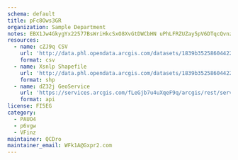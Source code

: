 ```yaml
---
schema: default
title: pFc8Ows3GR 
organization: Sample Department 
notes: EBX1Jw4GkygYx22577BsWriHkcSxO8XvGtDWCbHN uPhLFRZUZay5pV6DTqcQvnz1qjPLOsfFQIYbj r6dA9uiKlomzeM0Um3SpK 
resources:
  - name: cZJ9q CSV
    url: 'http://data.phl.opendata.arcgis.com/datasets/1839b35258604422b0b520cbb668df0d_0.csv'
    format: csv
  - name: Xsnlp Shapefile
    url: 'http://data.phl.opendata.arcgis.com/datasets/1839b35258604422b0b520cbb668df0d_0.zip'
    format: shp
  - name: dZ32j GeoService
    url: 'https://services.arcgis.com/fLeGjb7u4uXqeF9q/arcgis/rest/services/Air_Monitoring_Stations/FeatureServer/0/query'
    format: api
license: FI5EG 
category:
  - PAUO4 
  - p6vgw 
  - VFinz 
maintainer: QCDro  
maintainer_email: WFk1A@Gxpr2.com
---
```

